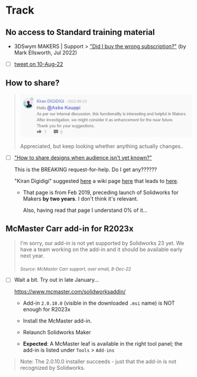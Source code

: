 # Track

## No access to Standard training material

- 3DSwym MAKERS | Support > ["Did I buy the wrong subscription?"](https://r1132100503382-eu1-3dswym.3dexperience.3ds.com/#community:kKnaKWHGTPC4ut-q1X_9uA/iquestion:94qYkagdSeKptK0AsDmuwg) (by Mark Ellsworth, Jul 2022)

- [ ] [tweet on 10-Aug-22](https://twitter.com/shotduck7/status/1557346584475615232?s=20&t=QVq-cItwCGn3lkpqiQrBzQ)

## How to share?

>![](.images/share-by-link-considered.png)
>
>Appreciated, but keep looking whether anything actually changes..

- [ ] ["How to share designs when audience isn't yet known?"](https://r1132100503382-eu1-3dswym.3dexperience.3ds.com/#community:kKnaKWHGTPC4ut-q1X_9uA/iquestion:ueNeAjBZQA6qu8e_ZOAkkQ)

   This is the BREAKING request-for-help. Do I get any??????
   
   "Kiran Digidigi" suggested [here](https://r1132100503382-eu1-3dswym.3dexperience.3ds.com/#community:kKnaKWHGTPC4ut-q1X_9uA/iquestion:Pib1ulBGT3OdCgybnyUFoQ) a wiki page [here](https://r1132100503382-eu1-3dswym.3dexperience.3ds.com/#community:kKnaKWHGTPC4ut-q1X_9uA/wiki:q6h84l9NQbC4VwNIVFNNWg) that leads to [here](https://r1132100503382-eu1-3dswym.3dexperience.3ds.com/#community:4/post:rHFgrLlQRr6w7xEwrVCYlA).
   
   - That page is from Feb 2019, preceding launch of Solidworks for Makers **by two years**. I don't think it's relevant.
   
     Also, having read that page I understand 0% of it...
     

## McMaster Carr add-in for R2023x

>I'm sorry, our add-in is not yet supported by Solidworks 23 yet. We have a team working on the add-in and it should be available early next year. 
>
><sub>*Source: McMaster Carr support, over email, 8-Dec-22*</sub>

- [ ] Wait a bit. Try out in late January...

   https://www.mcmaster.com/solidworksaddin/

   - Add-in `2.0.10.0` (visible in the downloaded `.msi` name) is NOT enough for R2023x

   - Install the McMaster add-in.

   - Relaunch Solidworks Maker

   - **Expected**: A McMaster leaf is available in the right tool panel; the add-in is listed under `Tools` > `Add-ins`

>Note: The 2.0.10.0 installer succeeds - just that the add-in is not recognized by Solidworks.


